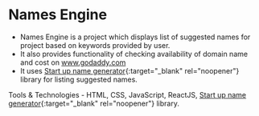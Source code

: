 # Names Engine
* Names Engine is a project which displays list of suggested names for project based on keywords provided by user.
* It also provides functionality of checking availability of domain name and cost on www.godaddy.com
* It uses [Start up name generator](https://github.com/rstacruz/startup-name-generator){:target="_blank" rel="noopener"} library for listing suggested names.

Tools & Technologies - HTML, CSS, JavaScript, ReactJS, [Start up name generator](https://github.com/rstacruz/startup-name-generator){:target="_blank" rel="noopener"} library.